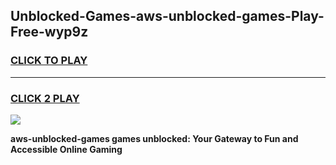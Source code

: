 
## Unblocked-Games-aws-unblocked-games-Play-Free-wyp9z
<h3>
<a href="https://premium76.site?title=aws-unblocked-games&ref=15A">CLICK TO PLAY</a></h3>
<hr>

<h3>
<a href="https://premium76.site?title=aws-unblocked-games&ref=15A">CLICK 2 PLAY</a>
  
</h3>

<a href="https://premium76.site?title=aws-unblocked-games&ref=15A"><img src="https://clearcache.store/games.png"></a>


**aws-unblocked-games games unblocked: Your Gateway to Fun and Accessible Online Gaming**
